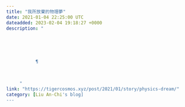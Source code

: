 ```yaml
---
title: "我所放棄的物理夢"
date: 2021-01-04 22:25:00 UTC
dateadded: 2023-02-04 19:18:27 +0000
description: "
    
      
      
        
        
           ¶
        
      
    
     "
link: "https://tigercosmos.xyz/post/2021/01/story/physics-dream/"
category: [Liu An-Chi's blog]
---
```

